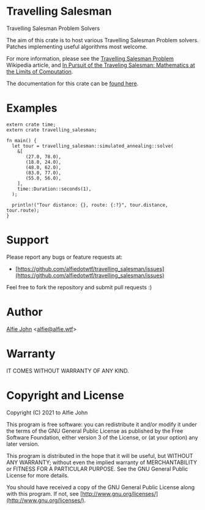 # Travelling Salesman

Travelling Salesman Problem Solvers

The aim of this crate is to host various Travelling Salesman Problem solvers.
Patches implementing useful algorithms most welcome.

For more information, please see the [Travelling Salesman
Problem](https://en.wikipedia.org/wiki/Travelling_salesman_problem) Wikipedia
article, and [In Pursuit of the Traveling Salesman: Mathematics at the Limits
of Computation](http://www.amazon.com/Pursuit-Traveling-Salesman-Mathematics-Computation/dp/0691152705).

The documentation for this crate can be [found
here](https://docs.rs/travelling_salesman).

# Examples

    extern crate time;
    extern crate travelling_salesman;

    fn main() {
      let tour = travelling_salesman::simulated_annealing::solve(
        &[
           (27.0, 78.0),
           (18.0, 24.0),
           (48.0, 62.0),
           (83.0, 77.0),
           (55.0, 56.0),
        ],
        time::Duration::seconds(1),
      );

      println!("Tour distance: {}, route: {:?}", tour.distance, tour.route);
    }

# Support

Please report any bugs or feature requests at:

* [https://github.com/alfiedotwtf/travelling_salesman/issues](https://github.com/alfiedotwtf/travelling_salesman/issues)

Feel free to fork the repository and submit pull requests :)

# Author

[Alfie John](https://www.alfie.wtf) &lt;[alfie@alfie.wtf](mailto:alfie@alfie.wtf)&gt;

# Warranty

IT COMES WITHOUT WARRANTY OF ANY KIND.

# Copyright and License

Copyright (C) 2021 to Alfie John

This program is free software: you can redistribute it and/or modify it under
the terms of the GNU General Public License as published by the Free Software
Foundation, either version 3 of the License, or (at your option) any later
version.

This program is distributed in the hope that it will be useful, but WITHOUT ANY
WARRANTY; without even the implied warranty of MERCHANTABILITY or FITNESS FOR A
PARTICULAR PURPOSE. See the GNU General Public License for more details.

You should have received a copy of the GNU General Public License along with
this program. If not, see [http://www.gnu.org/licenses/](http://www.gnu.org/licenses/).
